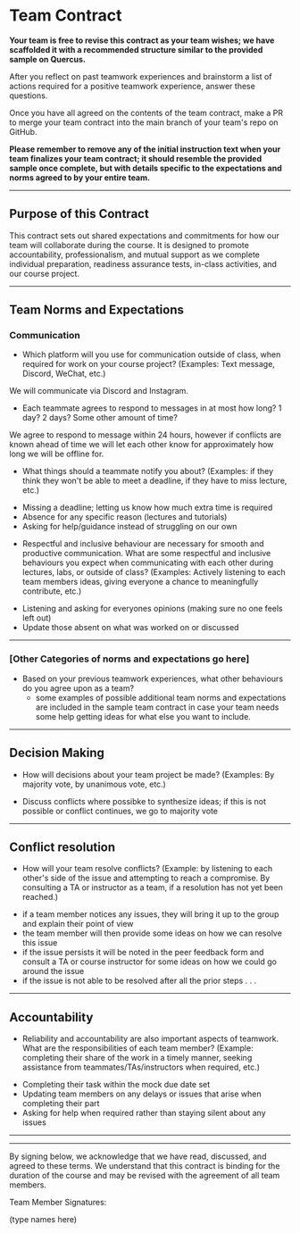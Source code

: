 # Team Contract

**Your team is free to revise this contract as your team wishes; we have scaffolded it with a recommended structure similar to the provided sample on Quercus.**

After you reflect on past teamwork experiences and brainstorm a list of actions required for a positive teamwork experience, answer these questions. 

Once you have all agreed on the contents of the team contract, make a PR to merge your team contract into the main branch of your team's repo on GitHub.

**Please remember to remove any of the initial instruction text when your team finalizes your team contract; it should resemble the provided sample once complete, but with details specific to the expectations and norms agreed to by your entire team.**

---
## Purpose of this Contract

This contract sets out shared expectations and commitments for how our team will collaborate during the course. It is designed to promote accountability, professionalism, and mutual support as we complete individual preparation, readiness assurance tests, in-class activities, and our course project.

---
## Team Norms and Expectations

### Communication

* Which platform will you use for communication outside of class, when required for work on your course project? (Examples: Text message, Discord, WeChat, etc.)

We will communicate via Discord and Instagram.

* Each teammate agrees to respond to messages in at most how long? 1 day? 2 days? Some other amount of time? 

We agree to respond to message within 24 hours, however if conflicts are known ahead of time we will let each other know for approximately how long we will be offline for.

* What things should a teammate notify you about? (Examples: if they think they won't be able to meet a deadline, if they have to miss lecture, etc.)

- Missing a deadline; letting us know how much extra time is required
- Absence for any specific reason (lectures and tutorials)
- Asking for help/guidance instead of struggling on our own

* Respectful and inclusive behaviour are necessary for smooth and productive communication. What are some respectful and inclusive behaviours you expect when communicating with each other during lectures, labs, or outside of class? (Examples: Actively listening to each team members ideas, giving everyone a chance to meaningfully contribute, etc.)

- Listening and asking for everyones opinions (making sure no one feels left out)
- Update those absent on what was worked on or discussed

---

### [Other Categories of norms and expectations go here]

* Based on your previous teamwork experiences, what other behaviours do you agree upon as a team?
    - some examples of possible additional team norms and expectations are included in the sample team contract in case your team needs some help getting ideas for what else you want to include.

---

## Decision Making

* How will decisions about your team project be made? (Examples: By majority vote, by unanimous vote, etc.)
- Discuss conflicts where possibke to synthesize ideas; if this is not possible or conflict continues, we go to majority vote

---
## Conflict resolution

* How will your team resolve conflicts? (Example: by listening to each other's side of the issue and attempting to reach a compromise. By consulting a TA or instructor as a team, if a resolution has not yet been reached.)
- if a team member notices any issues, they will bring it up to the group and explain their point of view
- the team member will then provide some ideas on how we can resolve this issue
- if the issue persists it will be noted in the peer feedback form and consult a TA or course instructor for some ideas on how we could go around the issue
- if the issue is not able to be resolved after all the prior steps . . .

---

## Accountability

* Reliability and accountability are also important aspects of teamwork. What are the responsibilities of each team member? (Example: completing their share of the work in a timely manner, seeking assistance from teammates/TAs/instructors when required, etc.)
- Completing their task within the mock due date set
- Updating team members on any delays or issues that arise when completing their part
- Asking for help when required rather than staying silent about any issues

---

---

By signing below, we acknowledge that we have read, discussed, and agreed to these terms. We understand that this contract is binding for the duration of the course and may be revised with the agreement of all team members.

Team Member Signatures:

(type names here)
